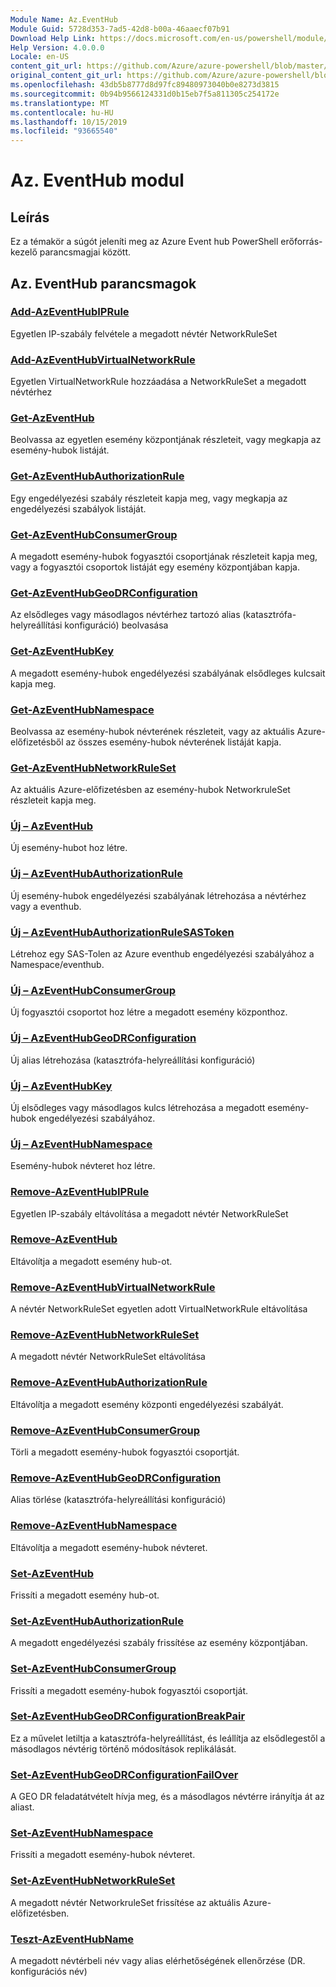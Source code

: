 ```yaml
---
Module Name: Az.EventHub
Module Guid: 5728d353-7ad5-42d8-b00a-46aaecf07b91
Download Help Link: https://docs.microsoft.com/en-us/powershell/module/az.eventhub
Help Version: 4.0.0.0
Locale: en-US
content_git_url: https://github.com/Azure/azure-powershell/blob/master/src/EventHub/EventHub/help/Az.EventHub.md
original_content_git_url: https://github.com/Azure/azure-powershell/blob/master/src/EventHub/EventHub/help/Az.EventHub.md
ms.openlocfilehash: 43db5b8777d8d97fc89480973040b0e8273d3815
ms.sourcegitcommit: 0b94b9566124331d0b15eb7f5a811305c254172e
ms.translationtype: MT
ms.contentlocale: hu-HU
ms.lasthandoff: 10/15/2019
ms.locfileid: "93665540"
---
```

# Az. EventHub modul
## Leírás
Ez a témakör a súgót jeleníti meg az Azure Event hub PowerShell erőforrás-kezelő parancsmagjai között.

## Az. EventHub parancsmagok
### [Add-AzEventHubIPRule](Add-AzEventHubIPRule.md)
Egyetlen IP-szabály felvétele a megadott névtér NetworkRuleSet

### [Add-AzEventHubVirtualNetworkRule](Add-AzEventHubVirtualNetworkRule.md)
Egyetlen VirtualNetworkRule hozzáadása a NetworkRuleSet a megadott névtérhez

### [Get-AzEventHub](Get-AzEventHub.md)
Beolvassa az egyetlen esemény központjának részleteit, vagy megkapja az esemény-hubok listáját.

### [Get-AzEventHubAuthorizationRule](Get-AzEventHubAuthorizationRule.md)
Egy engedélyezési szabály részleteit kapja meg, vagy megkapja az engedélyezési szabályok listáját.

### [Get-AzEventHubConsumerGroup](Get-AzEventHubConsumerGroup.md)
A megadott esemény-hubok fogyasztói csoportjának részleteit kapja meg, vagy a fogyasztói csoportok listáját egy esemény központjában kapja.

### [Get-AzEventHubGeoDRConfiguration](Get-AzEventHubGeoDRConfiguration.md)
Az elsődleges vagy másodlagos névtérhez tartozó alias (katasztrófa-helyreállítási konfiguráció) beolvasása

### [Get-AzEventHubKey](Get-AzEventHubKey.md)
A megadott esemény-hubok engedélyezési szabályának elsődleges kulcsait kapja meg.

### [Get-AzEventHubNamespace](Get-AzEventHubNamespace.md)
Beolvassa az esemény-hubok névterének részleteit, vagy az aktuális Azure-előfizetésből az összes esemény-hubok névterének listáját kapja.

### [Get-AzEventHubNetworkRuleSet](Get-AzEventHubNetworkRuleSet.md)
Az aktuális Azure-előfizetésben az esemény-hubok NetworkruleSet részleteit kapja meg.

### [Új – AzEventHub](New-AzEventHub.md)
Új esemény-hubot hoz létre.

### [Új – AzEventHubAuthorizationRule](New-AzEventHubAuthorizationRule.md)
Új esemény-hubok engedélyezési szabályának létrehozása a névtérhez vagy a eventhub.

### [Új – AzEventHubAuthorizationRuleSASToken](New-AzEventHubAuthorizationRuleSASToken.md)
Létrehoz egy SAS-Tolen az Azure eventhub engedélyezési szabályához a Namespace/eventhub. 

### [Új – AzEventHubConsumerGroup](New-AzEventHubConsumerGroup.md)
Új fogyasztói csoportot hoz létre a megadott esemény központhoz.

### [Új – AzEventHubGeoDRConfiguration](New-AzEventHubGeoDRConfiguration.md)
Új alias létrehozása (katasztrófa-helyreállítási konfiguráció)

### [Új – AzEventHubKey](New-AzEventHubKey.md)
Új elsődleges vagy másodlagos kulcs létrehozása a megadott esemény-hubok engedélyezési szabályához.

### [Új – AzEventHubNamespace](New-AzEventHubNamespace.md)
Esemény-hubok névteret hoz létre.

### [Remove-AzEventHubIPRule](Remove-AzEventHubIPRule.md)
Egyetlen IP-szabály eltávolítása a megadott névtér NetworkRuleSet

### [Remove-AzEventHub](Remove-AzEventHub.md)
Eltávolítja a megadott esemény hub-ot.

### [Remove-AzEventHubVirtualNetworkRule](Remove-AzEventHubVirtualNetworkRule.md)
A névtér NetworkRuleSet egyetlen adott VirtualNetworkRule eltávolítása

### [Remove-AzEventHubNetworkRuleSet](Remove-AzEventHubNetworkRuleSet.md)
A megadott névtér NetworkRuleSet eltávolítása

### [Remove-AzEventHubAuthorizationRule](Remove-AzEventHubAuthorizationRule.md)
Eltávolítja a megadott esemény központi engedélyezési szabályát.

### [Remove-AzEventHubConsumerGroup](Remove-AzEventHubConsumerGroup.md)
Törli a megadott esemény-hubok fogyasztói csoportját.

### [Remove-AzEventHubGeoDRConfiguration](Remove-AzEventHubGeoDRConfiguration.md)
Alias törlése (katasztrófa-helyreállítási konfiguráció)

### [Remove-AzEventHubNamespace](Remove-AzEventHubNamespace.md)
Eltávolítja a megadott esemény-hubok névteret.

### [Set-AzEventHub](Set-AzEventHub.md)
Frissíti a megadott esemény hub-ot.

### [Set-AzEventHubAuthorizationRule](Set-AzEventHubAuthorizationRule.md)
A megadott engedélyezési szabály frissítése az esemény központjában.

### [Set-AzEventHubConsumerGroup](Set-AzEventHubConsumerGroup.md)
Frissíti a megadott esemény-hubok fogyasztói csoportját.

### [Set-AzEventHubGeoDRConfigurationBreakPair](Set-AzEventHubGeoDRConfigurationBreakPair.md)
Ez a művelet letiltja a katasztrófa-helyreállítást, és leállítja az elsődlegestől a másodlagos névtérig történő módosítások replikálását.

### [Set-AzEventHubGeoDRConfigurationFailOver](Set-AzEventHubGeoDRConfigurationFailOver.md)
A GEO DR feladatátvételt hívja meg, és a másodlagos névtérre irányítja át az aliast.

### [Set-AzEventHubNamespace](Set-AzEventHubNamespace.md)
Frissíti a megadott esemény-hubok névteret.

### [Set-AzEventHubNetworkRuleSet](Set-AzEventHubNetworkRuleSet.md)
A megadott névtér NetworkruleSet frissítése az aktuális Azure-előfizetésben.

### [Teszt-AzEventHubName](Test-AzEventHubName.md)
A megadott névtérbeli név vagy alias elérhetőségének ellenőrzése (DR. konfigurációs név)

